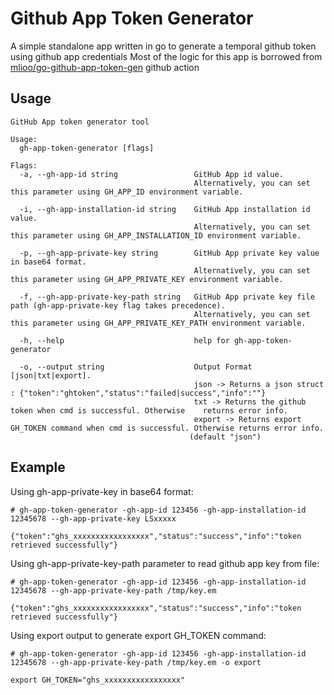 # Github App Token Generator

A simple standalone app written in go to generate a temporal github token using github app credentials
Most of the logic for this app is borrowed from [mlioo/go-github-app-token-gen](https://github.com/mlioo/go-github-app-token-generator) github action

## Usage

```
GitHub App token generator tool

Usage:
  gh-app-token-generator [flags]

Flags:
  -a, --gh-app-id string                 GitHub App id value.
                                         Alternatively, you can set this parameter using GH_APP_ID environment variable.

  -i, --gh-app-installation-id string    GitHub App installation id value.
                                         Alternatively, you can set this parameter using GH_APP_INSTALLATION_ID environment variable.

  -p, --gh-app-private-key string        GitHub App private key value in base64 format.
                                         Alternatively, you can set this parameter using GH_APP_PRIVATE_KEY environment variable.

  -f, --gh-app-private-key-path string   GitHub App private key file path (gh-app-private-key flag takes precedence).
                                         Alternatively, you can set this parameter using GH_APP_PRIVATE_KEY_PATH environment variable.

  -h, --help                             help for gh-app-token-generator

  -o, --output string                    Output Format [json|txt|export].
                                         json -> Returns a json struct : {"token":"ghtoken","status":"failed|success","info":""}
                                         txt -> Returns the github token when cmd is successful. Otherwise    returns error info.
                                         export -> Returns export GH_TOKEN command when cmd is successful. Otherwise returns error info.
                                        (default "json")

````
## Example

Using gh-app-private-key in base64 format:
```
# gh-app-token-generator -gh-app-id 123456 -gh-app-installation-id 12345678 --gh-app-private-key LSxxxxx

{"token":"ghs_xxxxxxxxxxxxxxxxx","status":"success","info":"token retrieved successfully"}

```
Using gh-app-private-key-path parameter to read github app key from file:
```
# gh-app-token-generator -gh-app-id 123456 -gh-app-installation-id 12345678 --gh-app-private-key-path /tmp/key.em

{"token":"ghs_xxxxxxxxxxxxxxxxx","status":"success","info":"token retrieved successfully"}

```
Using export output to generate export GH_TOKEN command:
```
# gh-app-token-generator -gh-app-id 123456 -gh-app-installation-id 12345678 --gh-app-private-key-path /tmp/key.em -o export

export GH_TOKEN="ghs_xxxxxxxxxxxxxxxxx"

```
